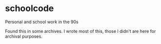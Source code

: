 # schoolcode
Personal and school work in the 90s

Found this in some archives.  I wrote most of this, those I didn't are here for archival purposes.
